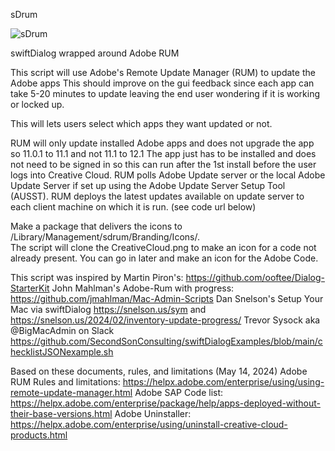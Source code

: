  sDrum 
 
 ![sDrum](https://github.com/theahadub/sDrum/assets/144957682/db06ef92-022b-4598-a15f-fc6d1593aa6f)

swiftDialog wrapped around Adobe RUM

 This script will use Adobe's Remote Update Manager (RUM) to update the Adobe apps
 This should improve on the gui feedback since each app can take 5-20 minutes to update
   leaving the end user wondering if it is working or locked up.

 This will lets users select which apps they want updated or not.

 RUM will only update installed Adobe apps and does not upgrade the app so 11.0.1 to 11.1
     and not 11.1 to 12.1
 The app just has to be installed and does not need to be signed in so this can run after 
     the 1st install before the user logs into Creative Cloud.
 RUM polls Adobe Update server or the local Adobe Update Server if set up using the 
     Adobe Update Server Setup Tool (AUSST). RUM deploys the latest updates available on 
     update server to each client machine on which it is run. (see code url below)

Make a package that delivers the icons to /Library/Management/sdrum/Branding/Icons/.  
The script will clone the CreativeCloud.png to make an icon for a code not already present.
You can go in later and make an icon for the Adobe Code.

 This script was inspired by 
   Martin Piron's: https://github.com/ooftee/Dialog-StarterKit
   John Mahlman's Adobe-Rum with progress: https://github.com/jmahlman/Mac-Admin-Scripts
   Dan Snelson's Setup Your Mac via swiftDialog https://snelson.us/sym
       and https://snelson.us/2024/02/inventory-update-progress/ 
   Trevor Sysock aka @BigMacAdmin on Slack
       https://github.com/SecondSonConsulting/swiftDialogExamples/blob/main/checklistJSONexample.sh

 Based on these documents, rules, and limitations (May 14, 2024)
   Adobe RUM Rules and limitations: https://helpx.adobe.com/enterprise/using/using-remote-update-manager.html
   Adobe SAP Code list: https://helpx.adobe.com/enterprise/package/help/apps-deployed-without-their-base-versions.html
   Adobe Uninstaller: https://helpx.adobe.com/enterprise/using/uninstall-creative-cloud-products.html


